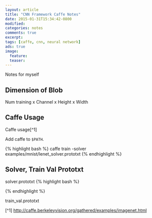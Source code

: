 ```yaml
---
layout: article
title: "CNN Framework Caffe Notes"
date: 2015-01-31T15:34:42-0800
modified:
categories: notes
comments: true
excerpt:
tags: [caffe, cnn, neural network]
ads: true
image:
  feature:
  teaser:
---
```


Notes for myself

## Dimension of Blob

Num training x Channel x Height x Width

## Caffe Usage

Caffe usage[^1]

Add caffe to `$PATH`.

{% highlight bash %}
caffe train -solver examples/mnist/lenet_solver.prototxt
{% endhighlight %}

## Solver, Train Val Prototxt

solver.prototxt
{% highlight bash %}

{% endhighlight %}

train_val.prototxt


[^1] http://caffe.berkeleyvision.org/gathered/examples/imagenet.html
